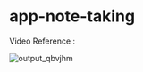 # app-note-taking


Video Reference :

![output_qbvjhm](https://user-images.githubusercontent.com/16745006/40879478-e7b2aef8-66bd-11e8-93c1-c39747004440.gif)
